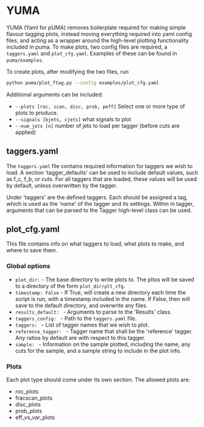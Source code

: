 # YUMA

YUMA (Yaml for pUMA) removes boilerplate required for making simple flavour tagging plots, instead moving everything required into yaml config files, and acting as a wrapper around the high-level plotting functionality included in puma. To make plots, two config files are required, a ```taggers.yaml``` and ```plot_cfg.yaml```. Examples of these can be found in ```puma/examples```.

To create plots, after modifying the two files, run

```bash
python puma/plot_ftag.py --config examples/plot_cfg.yaml 
```

Additional arguments can be included:
- ```--plots [roc, scan, disc, prob, peff]``` Select one or more type of plots to produce.
- ```--signals [bjets, cjets]``` what signals to plot
- ```--num_jets [n]``` number of jets to load per tagger (before cuts are applied)

## taggers.yaml

The ```taggers.yaml``` file contains required information for taggers we wish to load. A section 'tagger_defaults' can be used to include default values, such as f_c, f_b, or cuts. For all taggers that are loaded, these values will be used by default, unless overwritten by the tagger.

Under 'taggers' are the defined taggers. Each should be assigned a tag, which is used as the 'name' of the tagger and its settings. Within in tagger, arguments that can be parsed to the Tagger high-level class can be used.

## plot_cfg.yaml

This file contains info on what taggers to load, what plots to make, and where to save them.

### Global options

- ```plot_dir:``` - The base directory to write plots to. The pltos will be saved to a directory of the form ```plot_dir/plt_cfg```.
- ```timestamp: False``` - If True, will create a new directory each time the script is run, with a timestamp included in the name. If False, then will save to the default directory, and overwrite any files.
- ```results_default: ``` - Arguments to parse to the 'Results' class.
- ```taggers_config: ``` - Path to the ```taggers.yaml``` file.
- ```taggers: ``` - List of tagger names that we wish to plot.
- ```reference_tagger: ``` - Tagger name that shall be the 'reference' tagger. Any ratios by default are with respect to this tagger.
- ```sample: ``` - Information on the sample plotted, including the name, any cuts for the sample, and a sample string to include in the plot info.

### Plots
Each plot type should come under its own section. The allowed plots are:
- roc_plots
- fracscan_plots
- disc_plots
- prob_plots
- eff_vs_var_plots

